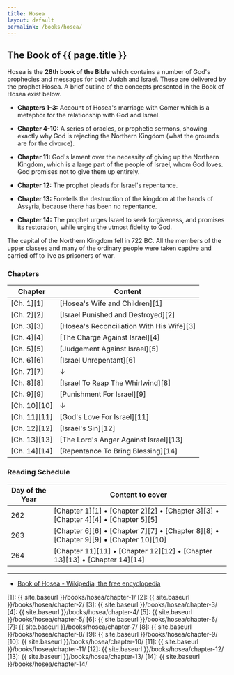 ```yaml
---
title: Hosea
layout: default
permalink: /books/hosea/
---
```


## The Book of {{ page.title }}

Hosea is the **28th book of the Bible** which contains a number of God's prophecies and messages for both Judah and Israel. These are delivered by the prophet Hosea. A brief outline of the concepts presented in the Book of Hosea exist below.

* **Chapters 1–3:** Account of Hosea's marriage with Gomer which is a metaphor for the relationship with God and Israel.

* **Chapter 4-10:** A series of oracles, or prophetic sermons, showing exactly why God is rejecting the Northern Kingdom (what the grounds are for the divorce).

* **Chapter 11:** God's lament over the necessity of giving up the Northern Kingdom, which is a large part of the people of Israel, whom God loves. God promises not to give them up entirely.

* **Chapter 12:** The prophet pleads for Israel's repentance.

* **Chapter 13:** Foretells the destruction of the kingdom at the hands of Assyria, because there has been no repentance.

* **Chapter 14:** The prophet urges Israel to seek forgiveness, and promises its restoration, while urging the utmost fidelity to God.

The capital of the Northern Kingdom fell in 722 BC. All the members of the upper classes and many of the ordinary people were taken captive and carried off to live as prisoners of war.

### Chapters

| Chapter      | Content                              |
| ------------ | ------------------------------------ |
| [Ch. 1][1]   | [Hosea's Wife and Children][1] |
| [Ch. 2][2]   | [Israel Punished and Destroyed][2] |
| [Ch. 3][3]   | [Hosea's Reconciliation With His Wife][3] |
| [Ch. 4][4]   | [The Charge Against Israel][4] |
| [Ch. 5][5]   | [Judgement Against Israel][5] |
| [Ch. 6][6]   | [Israel Unrepentant][6] |
| [Ch. 7][7]   | ↓ |
| [Ch. 8][8]   | [Israel To Reap The Whirlwind][8] |
| [Ch. 9][9]   | [Punishment For Israel][9] |
| [Ch. 10][10] | ↓ |
| [Ch. 11][11] | [God's Love For Israel][11] |
| [Ch. 12][12] | [Israel's Sin][12] |
| [Ch. 13][13] | [The Lord's Anger Against Israel][13] |
| [Ch. 14][14] | [Repentance To Bring Blessing][14] |


### Reading Schedule

| Day of the Year | Content to cover                     |
| --------------- | ------------------------------------ |
| 262             | [Chapter 1][1] • [Chapter 2][2] • [Chapter 3][3] • [Chapter 4][4] • [Chapter 5][5] |
| 263             | [Chapter 6][6] • [Chapter 7][7] • [Chapter 8][8] • [Chapter 9][9] • [Chapter 10][10] |
| 264             | [Chapter 11][11] • [Chapter 12][12] • [Chapter 13][13] • [Chapter 14][14] |

---

* [Book of Hosea - Wikipedia, the free encyclopedia](https://en.wikipedia.org/wiki/Book_of_Hosea)

[1]: {{ site.baseurl }}/books/hosea/chapter-1/
[2]: {{ site.baseurl }}/books/hosea/chapter-2/
[3]: {{ site.baseurl }}/books/hosea/chapter-3/
[4]: {{ site.baseurl }}/books/hosea/chapter-4/
[5]: {{ site.baseurl }}/books/hosea/chapter-5/
[6]: {{ site.baseurl }}/books/hosea/chapter-6/
[7]: {{ site.baseurl }}/books/hosea/chapter-7/
[8]: {{ site.baseurl }}/books/hosea/chapter-8/
[9]: {{ site.baseurl }}/books/hosea/chapter-9/
[10]: {{ site.baseurl }}/books/hosea/chapter-10/
[11]: {{ site.baseurl }}/books/hosea/chapter-11/
[12]: {{ site.baseurl }}/books/hosea/chapter-12/
[13]: {{ site.baseurl }}/books/hosea/chapter-13/
[14]: {{ site.baseurl }}/books/hosea/chapter-14/
